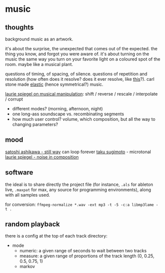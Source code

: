 # music

## thoughts

background music as an artwork.

it's about the surprise, the unexpected that comes out of the expected. the thing you know, and forgot you were aware of. it's about turning on the music the same way you turn on your favorite light on a coloured spot of the room. maybe like a musical plant.

questions of timing, of spacing, of silence. questions of repetition and resolution (how often does it resolve? does it ever resolve, like [this](https://www.youtube.com/watch?v=IE8gISNPz7I)?). carl stone made [elastic](https://www.youtube.com/watch?v=X-OHTj4xcgg) (hence symmetrical?) music.

[laurie spiegel on musical manipulation](http://www.retiary.org/ls/writings/musical_manip.html):  shift / reverse / rescale / interpolate / corrupt

- different modes? (morning, afternoon, night)
- one long-ass soundscape vs. recombinating segments
- how much user control? volume, which composition, but all the way to changing parameters?

## mood

[satoshi ashikawa - still way](https://www.youtube.com/watch?v=f33pvpdXzos) can loop forever
[taku sugimoto](https://www.youtube.com/watch?v=pDUeojq6DrE) - microtonal
[laurie spiegel - noise in composition](http://retiary.org/ls/writings/info_theory_music.html)

## software

the ideal is to share directly the project file (for instance, `.als` for ableton live, `.maxpat` for max, any source for programming environments), along with all samples used.

for conversion: `ffmpeg-normalize *.wav -ext mp3 -t -5 -c:a libmp3lame -t .`

## random playback

there is a config at the top of each track directory:
- mode
  - numeric: a given range of seconds to wait between two tracks
  - measure: a given range of proportions of the track length (0, 0.25, 0.5, 0.75, 1)
  - markov